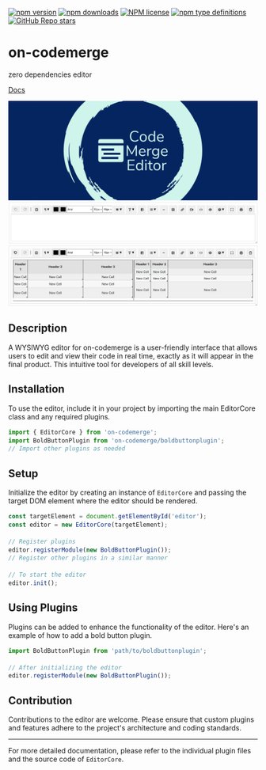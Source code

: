 [![npm version](https://badge.fury.io/js/on-codemerge.svg)](https://badge.fury.io/js/on-codemerge)
[![npm downloads](https://img.shields.io/npm/dw/on-codemerge)](https://badge.fury.io/js/on-codemerge)
[![NPM license](https://img.shields.io/npm/l/on-codemerge)](https://github.com/on-org/on-codemerge/blob/master/LICENSE)
[![npm type definitions](https://img.shields.io/npm/types/on-codemerge)](https://github.com/on-org/on-codemerge)
[![GitHub Repo stars](https://img.shields.io/github/stars/s00d/on-codemerge?style=social)](https://github.com/s00d/on-codemerge)

# on-codemerge

zero dependencies editor

[Docs](https://s00d.github.io/on-codemerge/)

<img src="https://github.com/s00d/on-codemerge/blob/main/branding/repository-open-graph-template_long.png?raw=true" alt="logo">
<img src="https://github.com/s00d/on-codemerge/blob/main/branding/Screenshot1.png?raw=true" alt="logo">
<img src="https://github.com/s00d/on-codemerge/blob/main/branding/Screenshot2.png?raw=true" alt="logo">

## Description

A WYSIWYG editor for on-codemerge is a user-friendly interface that allows users to edit and view their code in real time, exactly as it will appear in the final product. This intuitive tool for developers of all skill levels.

## Installation

To use the editor, include it in your project by importing the main EditorCore class and any required plugins.

```javascript
import { EditorCore } from 'on-codemerge';
import BoldButtonPlugin from 'on-codemerge/boldbuttonplugin';
// Import other plugins as needed
```

## Setup

Initialize the editor by creating an instance of `EditorCore` and passing the target DOM element where the editor should be rendered.

```javascript
const targetElement = document.getElementById('editor');
const editor = new EditorCore(targetElement);

// Register plugins
editor.registerModule(new BoldButtonPlugin());
// Register other plugins in a similar manner

// To start the editor
editor.init();
```

## Using Plugins

Plugins can be added to enhance the functionality of the editor. Here's an example of how to add a bold button plugin.

```javascript
import BoldButtonPlugin from 'path/to/boldbuttonplugin';

// After initializing the editor
editor.registerModule(new BoldButtonPlugin());
```


## Contribution

Contributions to the editor are welcome. Please ensure that custom plugins and features adhere to the project's architecture and coding standards.

---

For more detailed documentation, please refer to the individual plugin files and the source code of `EditorCore`.

